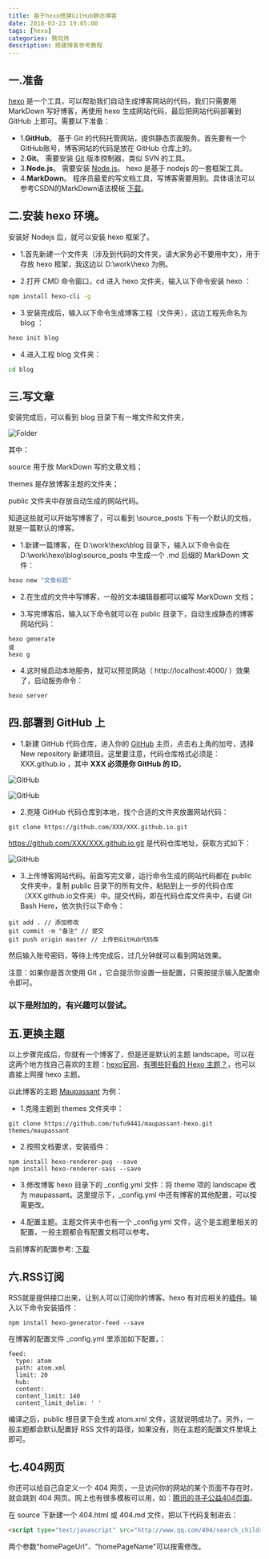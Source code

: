 ```yaml
---
title: 基于hexo搭建GitHub静态博客
date: 2018-03-23 19:05:00
tags: [hexo]
categories: 蔡向炜
description: 搭建博客参考教程
---
```


## 一.准备

[hexo](https://github.com/hexojs/hexo) 是一个工具，可以帮助我们自动生成博客网站的代码，我们只需要用 MarkDown 写好博客，再使用 hexo 生成网站代码，最后把网站代码部署到 GitHub 上即可。需要以下准备：

- 1.**GitHub**。 基于 Git 的代码托管网站，提供静态页面服务。首先要有一个GitHub账号，博客网站的代码是放在 GitHub 仓库上的。
- 2.**Git**。 需要安装 [Git](https://gitforwindows.org) 版本控制器，类似 SVN 的工具。
- 3.**Node.js**。 需要安装 [Node.js](http://nodejs.cn)。 hexo 是基于 nodejs 的一套框架工具。
- 4.**MarkDown**。 程序员最爱的写文档工具，写博客需要用到。具体语法可以参考CSDN的MarkDown语法模板 [下载](/download/MarkDown.rar)。

## 二.安装 hexo 环境。

安装好 Nodejs 后，就可以安装 hexo 框架了。

- 1.首先新建一个文件夹（涉及到代码的文件夹，请大家务必不要用中文），用于存放 hexo 框架，我这边以 D:\work\hexo 为例。

- 2.打开 CMD 命令窗口，cd 进入 hexo 文件夹，输入以下命令安装 hexo ：

``` bash
npm install hexo-cli -g
```

- 3.安装完成后，输入以下命令生成博客工程（文件夹），这边工程先命名为 blog ：

``` bash
hexo init blog
```

- 4.进入工程 blog 文件夹：

``` bash
cd blog
```

## 三.写文章

安装完成后，可以看到 blog 目录下有一堆文件和文件夹，

![Folder](/img/hexo/folder.jpg)

其中：

source 用于放 MarkDown 写的文章文档；

themes 是存放博客主题的文件夹；

public 文件夹中存放自动生成的网站代码。

知道这些就可以开始写博客了，可以看到 \source\_posts 下有一个默认的文档，就是一篇默认的博客。

- 1.新建一篇博客，在 D:\work\hexo\blog 目录下，输入以下命令会在 D:\work\hexo\blog\source\_posts 中生成一个 .md 后缀的 MarkDown 文件：

``` bash
hexo new "文章标题"
```

- 2.在生成的文件中写博客，一般的文本编辑器都可以编写 MarkDown 文档；

- 3.写完博客后，输入以下命令就可以在 public 目录下，自动生成静态的博客网站代码：

``` git
hexo generate
或
hexo g
```

- 4.这时候启动本地服务，就可以预览网站（ http://localhost:4000/ ）效果了，启动服务命令：

``` bash
hexo server
```

## 四.部署到 GitHub 上

- 1.新建 GitHub 代码仓库，进入你的 [GitHub](https://github.com/) 主页，点击右上角的加号，选择 New repository 新建项目。这里要注意，代码仓库格式必须是： XXX.github.io ，其中 **XXX 必须是你 GitHub 的 ID**。

![GitHub](/img/hexo/GitHub_1.jpg)

![GitHub](/img/hexo/GitHub_2.jpg)

- 2.克隆 GitHub 代码仓库到本地，找个合适的文件夹放置网站代码：

``` git
git clone https://github.com/XXX/XXX.github.io.git
```

https://github.com/XXX/XXX.github.io.git 是代码仓库地址，获取方式如下：

![GitHub](/img/hexo/GitHub_3.jpg)

- 3.上传博客网站代码。前面写完文章，运行命令生成的网站代码都在 public 文件夹中，复制 public 目录下的所有文件，粘贴到上一步的代码仓库（XXX.github.io文件夹）中。提交代码，即在代码仓库文件夹中，右键 Git Bash Here，依次执行以下命令：

``` git
git add . // 添加修改
git commit -m "备注" // 提交
git push origin master // 上传到GitHub代码库
```

然后输入账号密码，等待上传完成后，过几分钟就可以看到网站效果。

注意：如果你是首次使用 Git ，它会提示你设置一些配置，只需按提示输入配置命令即可。

### 以下是附加的，有兴趣可以尝试。

## 五.更换主题

以上步骤完成后，你就有一个博客了，但是还是默认的主题 landscape。可以在这两个地方找自己喜欢的主题：[hexo官网](https://hexo.io/themes/)、[有哪些好看的 Hexo 主题？](http://www.zhihu.com/question/24422335)，也可以直接上网搜 hexo 主题。

以此博客的主题 [Maupassant](https://github.com/tufu9441/maupassant-hexo) 为例：

- 1.克隆主题到 themes 文件夹中：

``` git
git clone https://github.com/tufu9441/maupassant-hexo.git themes/maupassant
```

- 2.按照文档要求，安装插件：

``` git
npm install hexo-renderer-pug --save
npm install hexo-renderer-sass --save
```

- 3.修改博客 hexo 目录下的 _config.yml 文件：将 theme 项的 landscape 改为 maupassant。这里提示下，_config.yml 中还有博客的其他配置，可以按需更改。

- 4.配置主题。主题文件夹中也有一个 _config.yml 文件，这个是主题里相关的配置，一般主题都会有配置文档可以参考。

当前博客的配置参考: [下载](/download/blog_onfig.rar)

## 六.RSS订阅

RSS就是提供接口出来，让别人可以订阅你的博客。hexo 有对应相关的[插件](https://github.com/hexojs/hexo-generator-feed)。输入以下命令安装插件：

```
npm install hexo-generator-feed --save
```

在博客的配置文件 _config.yml 里添加如下配置，：

```
feed:
  type: atom
  path: atom.xml
  limit: 20
  hub:
  content:
  content_limit: 140
  content_limit_delim: ' '
```

编译之后，public 根目录下会生成 atom.xml 文件，这就说明成功了。另外，一般主题都会默认配置好 RSS 文件的路径，如果没有，则在主题的配置文件里填上即可。

## 七.404网页

你还可以给自己自定义一个 404 网页，一旦访问你的网站的某个页面不存在时，就会跳到 404 网页。网上也有很多模板可以用，如：[腾讯的寻子公益404页面](http://www.qq.com/404/)。

在 source 下新建一个 404.html 或 404.md 文件，把以下代码复制进去：

``` html
<script type="text/javascript" src="http://www.qq.com/404/search_children.js" charset="utf-8" homePageUrl="/" homePageName="回到我的主页"></script>
``` 

两个参数"homePageUrl"、"homePageName"可以按需修改。
